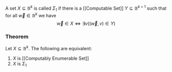 A set $X\subseteq \mathbb{B}^{k}$ is called $\Sigma_{1}$ if there is a [[Computable Set]] $Y\subseteq \mathbb{B}^{k+1}$ such that for all $\vec{w}\in \mathbb{B}^{k}$ we have
$$
\vec{w}\in X\iff \exists v((\vec{w},v)\in Y)
$$

### Theorem
Let $X\subseteq \mathbb{B}^{k}$. The following are equivalent:
1. $X$ is [[Computably Enumerable Set]]
2. $X$ is $\Sigma_{1}$